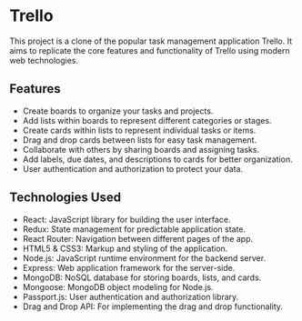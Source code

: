 # Trello

This project is a clone of the popular task management application Trello. It aims to replicate the core features and functionality of Trello using modern web technologies.

## Features

- Create boards to organize your tasks and projects.
- Add lists within boards to represent different categories or stages.
- Create cards within lists to represent individual tasks or items.
- Drag and drop cards between lists for easy task management.
- Collaborate with others by sharing boards and assigning tasks.
- Add labels, due dates, and descriptions to cards for better organization.
- User authentication and authorization to protect your data.

## Technologies Used

- React: JavaScript library for building the user interface.
- Redux: State management for predictable application state.
- React Router: Navigation between different pages of the app.
- HTML5 & CSS3: Markup and styling of the application.
- Node.js: JavaScript runtime environment for the backend server.
- Express: Web application framework for the server-side.
- MongoDB: NoSQL database for storing boards, lists, and cards.
- Mongoose: MongoDB object modeling for Node.js.
- Passport.js: User authentication and authorization library.
- Drag and Drop API: For implementing the drag and drop functionality.

